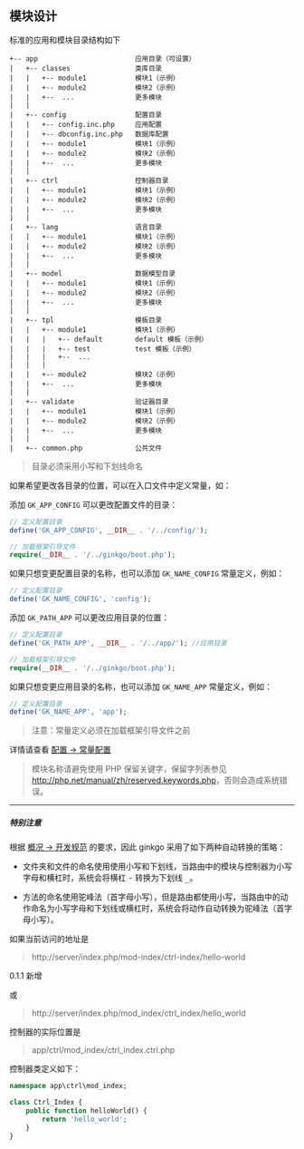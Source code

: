 ## 模块设计

标准的应用和模块目录结构如下

    +-- app                        应用目录（可设置）
    |   +-- classes                类库目录
    |   |   +-- module1            模块1（示例）
    |   |   +-- module2            模块2（示例）
    |   |   +--  ...               更多模块
    |   |
    |   +-- config                 配置目录
    |   |   +-- config.inc.php     应用配置
    |   |   +-- dbconfig.inc.php   数据库配置
    |   |   +-- module1            模块1（示例）
    |   |   +-- module2            模块2（示例）
    |   |   +--  ...               更多模块
    |   |
    |   +-- ctrl                   控制器目录
    |   |   +-- module1            模块1（示例）
    |   |   +-- module2            模块2（示例）
    |   |   +--  ...               更多模块
    |   |
    |   +-- lang                   语言目录
    |   |   +-- module1            模块1（示例）
    |   |   +-- module2            模块2（示例）
    |   |   +--  ...               更多模块
    |   |
    |   +-- model                  数据模型目录
    |   |   +-- module1            模块1（示例）
    |   |   +-- module2            模块2（示例）
    |   |   +--  ...               更多模块
    |   |
    |   +-- tpl                    模板目录
    |   |   +-- module1            模块1（示例）
    |   |   |   +-- default        default 模板（示例）
    |   |   |   +-- test           test 模板（示例）
    |   |   |   +--  ...
    |   |   |
    |   |   +-- module2            模块2（示例）
    |   |   +--  ...               更多模块
    |   |
    |   +-- validate               验证器目录
    |   |   +-- module1            模块1（示例）
    |   |   +-- module2            模块2（示例）
    |   |   +--  ...               更多模块
    |   |
    |   +-- common.php             公共文件

> 目录必须采用小写和下划线命名

如果希望更改各目录的位置，可以在入口文件中定义常量，如：

添加 `GK_APP_CONFIG` 可以更改配置文件的目录：

``` php
// 定义配置目录
define('GK_APP_CONFIG', __DIR__ . '/../config/');

// 加载框架引导文件
require(__DIR__ . '/../ginkgo/boot.php');
```
    
如果只想变更配置目录的名称，也可以添加 `GK_NAME_CONFIG` 常量定义，例如：

``` php
// 定义配置目录
define('GK_NAME_CONFIG', 'config');
```

添加 `GK_PATH_APP` 可以更改应用目录的位置：

``` php
// 定义配置目录
define('GK_PATH_APP', __DIR__ . '/../app/'); //应用目录

// 加载框架引导文件
require(__DIR__ . '/../ginkgo/boot.php');
```
    
如果只想变更应用目录的名称，也可以添加 `GK_NAME_APP` 常量定义，例如：

``` php
// 定义配置目录
define('GK_NAME_APP', 'app');
```

> 注意：常量定义必须在加载框架引导文件之前 

详情请查看 [配置 -> 常量配置](../config/const.md)

> 模块名称请避免使用 PHP 保留关键字，保留字列表参见 <http://php.net/manual/zh/reserved.keywords.php>，否则会造成系统错误。


----------

##### 特别注意

根据 [概况 -> 开发规范](../overview/spec.md) 的要求，因此 ginkgo 采用了如下两种自动转换的策略：

* 文件夹和文件的命名使用使用小写和下划线，当路由中的模块与控制器为小写字母和横杠时，系统会将横杠 <kbd>-</kbd> 转换为下划线 <kbd>_</kbd>。

* 方法的命名使用驼峰法（首字母小写），但是路由都使用小写，当路由中的动作命名为小写字母和下划线或横杠时，系统会将动作自动转换为驼峰法（首字母小写）。

如果当前访问的地址是

> http://server/index.php/mod-index/ctrl-index/hello-world 

0.1.1 新增

或

> http://server/index.php/mod_index/ctrl_index/hello_world

控制器的实际位置是

> app/ctrl/mod_index/ctrl_index.ctrl.php

控制器类定义如下：

``` php
namespace app\ctrl\mod_index;

class Ctrl_Index {
    public function helloWorld() {
        return 'hello_world';
    }
}
```